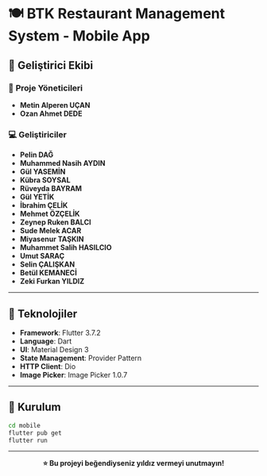 # 🍽️ BTK Restaurant Management System - Mobile App

## 👥 Geliştirici Ekibi

### 🎯 **Proje Yöneticileri**
- **Metin Alperen UÇAN**
- **Ozan Ahmet DEDE**

### 💻 **Geliştiriciler**

- **Pelin DAĞ** 
- **Muhammed Nasih AYDIN**
- **Gül YASEMİN**
- **Kübra SOYSAL**
- **Rüveyda BAYRAM**
- **Gül YETİK**
- **İbrahim ÇELİK**
- **Mehmet ÖZÇELİK**
- **Zeynep Ruken BALCI**
- **Sude Melek ACAR** 
- **Miyasenur TAŞKIN**
- **Muhammet Salih HASILCIO**
- **Umut SARAÇ**
- **Selin ÇALIŞKAN**
- **Betül KEMANECİ**
- **Zeki Furkan YILDIZ**

---

## 📱 Teknolojiler

- **Framework**: Flutter 3.7.2
- **Language**: Dart
- **UI**: Material Design 3
- **State Management**: Provider Pattern
- **HTTP Client**: Dio
- **Image Picker**: Image Picker 1.0.7

---

## 🚀 Kurulum

```bash
cd mobile
flutter pub get
flutter run
```

---

<div align="center">

**⭐ Bu projeyi beğendiyseniz yıldız vermeyi unutmayın!**

</div>
